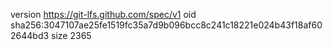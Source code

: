 version https://git-lfs.github.com/spec/v1
oid sha256:3047107ae25fe1519fc35a7d9b096bcc8c241c18221e024b43f18af602644bd3
size 2365
